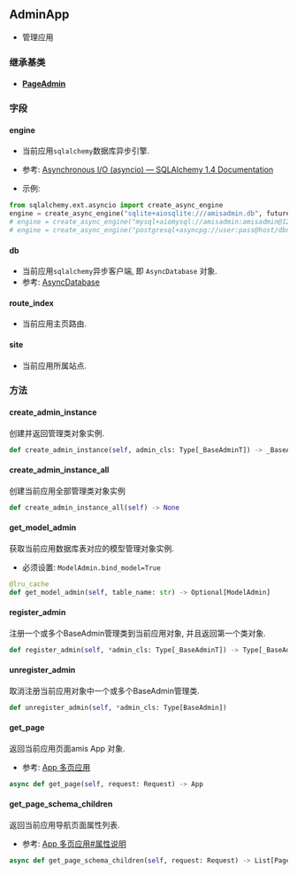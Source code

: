 ## AdminApp

- 管理应用

### 继承基类

- #### [PageAdmin](../PageAdmin)



### 字段

#### engine

- 当前应用`sqlalchemy`数据库异步引擎.

- 参考: [Asynchronous I/O (asyncio) — SQLAlchemy 1.4 Documentation](https://docs.sqlalchemy.org/en/14/orm/extensions/asyncio.html?highlight=async#sqlalchemy.ext.asyncio.AsyncEngine)
- 示例:

```python
from sqlalchemy.ext.asyncio import create_async_engine
engine = create_async_engine("sqlite+aiosqlite:///amisadmin.db", future=True)
# engine = create_async_engine("mysql+aiomysql://amisadmin:amisadmin@127.0.0.1:3306/amisadmin?charset=utf8mb4", future=True)
# engine = create_async_engine("postgresql+asyncpg://user:pass@host/dbname", future=True)
```

#### db

- 当前应用`sqlalchemy`异步客户端, 即 `AsyncDatabase` 对象. 
- 参考: [AsyncDatabase](../../utils/database)

#### route_index

- 当前应用主页路由.

#### site

- 当前应用所属站点.



### 方法

#### create_admin_instance

创建并返回管理类对象实例.

```python
def create_admin_instance(self, admin_cls: Type[_BaseAdminT]) -> _BaseAdminT
```

#### create_admin_instance_all

创建当前应用全部管理类对象实例

```python
def create_admin_instance_all(self) -> None
```

#### get_model_admin

获取当前应用数据库表对应的模型管理对象实例.

- 必须设置: `ModelAdmin.bind_model=True`

```python
@lru_cache
def get_model_admin(self, table_name: str) -> Optional[ModelAdmin]
```

#### register_admin

注册一个或多个BaseAdmin管理类到当前应用对象, 并且返回第一个类对象.

```python
def register_admin(self, *admin_cls: Type[_BaseAdminT]) -> Type[_BaseAdminT]
```

#### unregister_admin

取消注册当前应用对象中一个或多个BaseAdmin管理类.

```python
def unregister_admin(self, *admin_cls: Type[BaseAdmin])
```

#### get_page

返回当前应用页面amis App 对象.

- 参考: [App 多页应用](https://baidu.gitee.io/amis/zh-CN/components/app)

```python
async def get_page(self, request: Request) -> App
```

#### get_page_schema_children

返回当前应用导航页面属性列表.

- 参考: [App 多页应用#属性说明](https://baidu.gitee.io/amis/zh-CN/components/app#属性说明)

```python
async def get_page_schema_children(self, request: Request) -> List[PageSchema]
```

